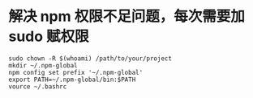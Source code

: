 # 解决 npm 权限不足问题，每次需要加 sudo 赋权限

```shell
sudo chown -R $(whoami) /path/to/your/project
mkdir ~/.npm-global
npm config set prefix '~/.npm-global'
export PATH=~/.npm-global/bin:$PATH
vource ~/.bashrc
```
